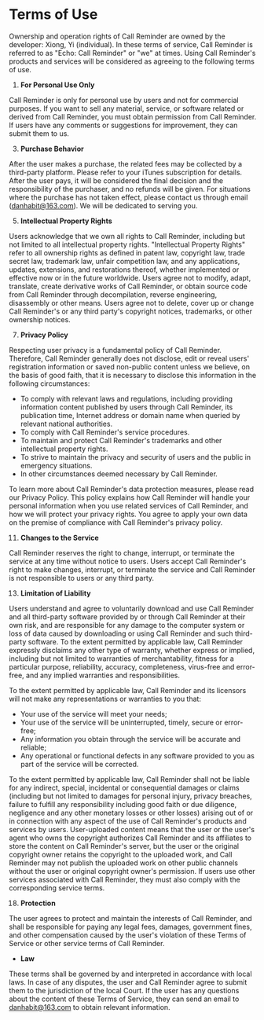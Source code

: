 Terms of Use
============

Ownership and operation rights of Call Reminder are owned by the developer: Xiong, Yi (individual). In these terms of service, Call Reminder is referred to as "Echo: Call Reminder" or "we" at times. Using Call Reminder's products and services will be considered as agreeing to the following terms of use.

1.  **For Personal Use Only**

Call Reminder is only for personal use by users and not for commercial purposes. If you want to sell any material, service, or software related or derived from Call Reminder, you must obtain permission from Call Reminder. If users have any comments or suggestions for improvement, they can submit them to us.

3.  **Purchase Behavior**

After the user makes a purchase, the related fees may be collected by a third-party platform. Please refer to your iTunes subscription for details. After the user pays, it will be considered the final decision and the responsibility of the purchaser, and no refunds will be given. For situations where the purchase has not taken effect, please contact us through email ([danhabit@163.com](mailto:danhabit@163.com)). We will be dedicated to serving you.

5.  **Intellectual Property Rights**

Users acknowledge that we own all rights to Call Reminder, including but not limited to all intellectual property rights. "Intellectual Property Rights" refer to all ownership rights as defined in patent law, copyright law, trade secret law, trademark law, unfair competition law, and any applications, updates, extensions, and restorations thereof, whether implemented or effective now or in the future worldwide. Users agree not to modify, adapt, translate, create derivative works of Call Reminder, or obtain source code from Call Reminder through decompilation, reverse engineering, disassembly or other means. Users agree not to delete, cover up or change Call Reminder's or any third party's copyright notices, trademarks, or other ownership notices.

7.  **Privacy Policy**

Respecting user privacy is a fundamental policy of Call Reminder. Therefore, Call Reminder generally does not disclose, edit or reveal users' registration information or saved non-public content unless we believe, on the basis of good faith, that it is necessary to disclose this information in the following circumstances:

*   To comply with relevant laws and regulations, including providing information content published by users through Call Reminder, its publication time, Internet address or domain name when queried by relevant national authorities.
*   To comply with Call Reminder's service procedures.
*   To maintain and protect Call Reminder's trademarks and other intellectual property rights.
*   To strive to maintain the privacy and security of users and the public in emergency situations.
*   In other circumstances deemed necessary by Call Reminder.

To learn more about Call Reminder's data protection measures, please read our Privacy Policy. This policy explains how Call Reminder will handle your personal information when you use related services of Call Reminder, and how we will protect your privacy rights. You agree to apply your own data on the premise of compliance with Call Reminder's privacy policy.

11.  **Changes to the Service**

Call Reminder reserves the right to change, interrupt, or terminate the service at any time without notice to users. Users accept Call Reminder's right to make changes, interrupt, or terminate the service and Call Reminder is not responsible to users or any third party.

13.  **Limitation of Liability**

Users understand and agree to voluntarily download and use Call Reminder and all third-party software provided by or through Call Reminder at their own risk, and are responsible for any damage to the computer system or loss of data caused by downloading or using Call Reminder and such third-party software. To the extent permitted by applicable law, Call Reminder expressly disclaims any other type of warranty, whether express or implied, including but not limited to warranties of merchantability, fitness for a particular purpose, reliability, accuracy, completeness, virus-free and error-free, and any implied warranties and responsibilities.

To the extent permitted by applicable law, Call Reminder and its licensors will not make any representations or warranties to you that:

*   Your use of the service will meet your needs;
*   Your use of the service will be uninterrupted, timely, secure or error-free;
*   Any information you obtain through the service will be accurate and reliable;
*   Any operational or functional defects in any software provided to you as part of the service will be corrected.

To the extent permitted by applicable law, Call Reminder shall not be liable for any indirect, special, incidental or consequential damages or claims (including but not limited to damages for personal injury, privacy breaches, failure to fulfill any responsibility including good faith or due diligence, negligence and any other monetary losses or other losses) arising out of or in connection with any aspect of the use of Call Reminder's products and services by users. User-uploaded content means that the user or the user's agent who owns the copyright authorizes Call Reminder and its affiliates to store the content on Call Reminder's server, but the user or the original copyright owner retains the copyright to the uploaded work, and Call Reminder may not publish the uploaded work on other public channels without the user or original copyright owner's permission. If users use other services associated with Call Reminder, they must also comply with the corresponding service terms.

18.  **Protection**

The user agrees to protect and maintain the interests of Call Reminder, and shall be responsible for paying any legal fees, damages, government fines, and other compensation caused by the user's violation of these Terms of Service or other service terms of Call Reminder.

*   **Law**

These terms shall be governed by and interpreted in accordance with local laws. In case of any disputes, the user and Call Reminder agree to submit them to the jurisdiction of the local Court. If the user has any questions about the content of these Terms of Service, they can send an email to [danhabit@163.com](mailto:danhabit@163.com) to obtain relevant information.
